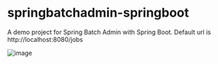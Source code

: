 # springbatchadmin-springboot
A demo project for Spring Batch Admin with Spring Boot.
Default url is http://localhost:8080/jobs

![image](https://user-images.githubusercontent.com/54384471/159270989-3fe56789-b0c4-4584-9204-86329cb046fd.png)

